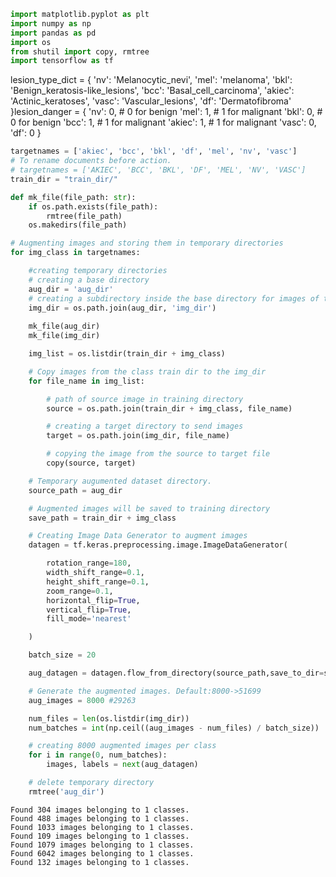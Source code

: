 ```python
import matplotlib.pyplot as plt
import numpy as np
import pandas as pd
import os
from shutil import copy, rmtree 
import tensorflow as tf
```
lesion_type_dict = {
    'nv': 'Melanocytic_nevi',
    'mel': 'melanoma',
    'bkl': 'Benign_keratosis-like_lesions',
    'bcc': 'Basal_cell_carcinoma',
    'akiec': 'Actinic_keratoses',
    'vasc': 'Vascular_lesions',
    'df': 'Dermatofibroma'
}lesion_danger = {
    'nv': 0, # 0 for benign
    'mel': 1, # 1 for malignant
    'bkl': 0, # 0 for benign
    'bcc': 1, # 1 for malignant
    'akiec': 1, # 1 for malignant
    'vasc': 0,
    'df': 0
}

```python
targetnames = ['akiec', 'bcc', 'bkl', 'df', 'mel', 'nv', 'vasc']
# To rename documents before action.
# targetnames = ['AKIEC', 'BCC', 'BKL', 'DF', 'MEL', 'NV', 'VASC']
train_dir = "train_dir/"
```


```python
def mk_file(file_path: str):
    if os.path.exists(file_path):
        rmtree(file_path)
    os.makedirs(file_path)
```


```python
# Augmenting images and storing them in temporary directories 
for img_class in targetnames:

    #creating temporary directories
    # creating a base directory
    aug_dir = 'aug_dir'   
    # creating a subdirectory inside the base directory for images of the same class
    img_dir = os.path.join(aug_dir, 'img_dir')
    
    mk_file(aug_dir)
    mk_file(img_dir)

    img_list = os.listdir(train_dir + img_class)

    # Copy images from the class train dir to the img_dir 
    for file_name in img_list:

        # path of source image in training directory
        source = os.path.join(train_dir + img_class, file_name)

        # creating a target directory to send images 
        target = os.path.join(img_dir, file_name)

        # copying the image from the source to target file
        copy(source, target)

    # Temporary augumented dataset directory.
    source_path = aug_dir

    # Augmented images will be saved to training directory
    save_path = train_dir + img_class

    # Creating Image Data Generator to augment images
    datagen = tf.keras.preprocessing.image.ImageDataGenerator(

        rotation_range=180,
        width_shift_range=0.1,
        height_shift_range=0.1,
        zoom_range=0.1,
        horizontal_flip=True,
        vertical_flip=True,
        fill_mode='nearest'

    )

    batch_size = 20

    aug_datagen = datagen.flow_from_directory(source_path,save_to_dir=save_path,save_format='png',target_size=(299, 299),batch_size=batch_size)

    # Generate the augmented images. Default:8000->51699
    aug_images = 8000 #29263

    num_files = len(os.listdir(img_dir))
    num_batches = int(np.ceil((aug_images - num_files) / batch_size))

    # creating 8000 augmented images per class
    for i in range(0, num_batches):
        images, labels = next(aug_datagen)

    # delete temporary directory 
    rmtree('aug_dir')
```

    Found 304 images belonging to 1 classes.
    Found 488 images belonging to 1 classes.
    Found 1033 images belonging to 1 classes.
    Found 109 images belonging to 1 classes.
    Found 1079 images belonging to 1 classes.
    Found 6042 images belonging to 1 classes.
    Found 132 images belonging to 1 classes.



```python

```
